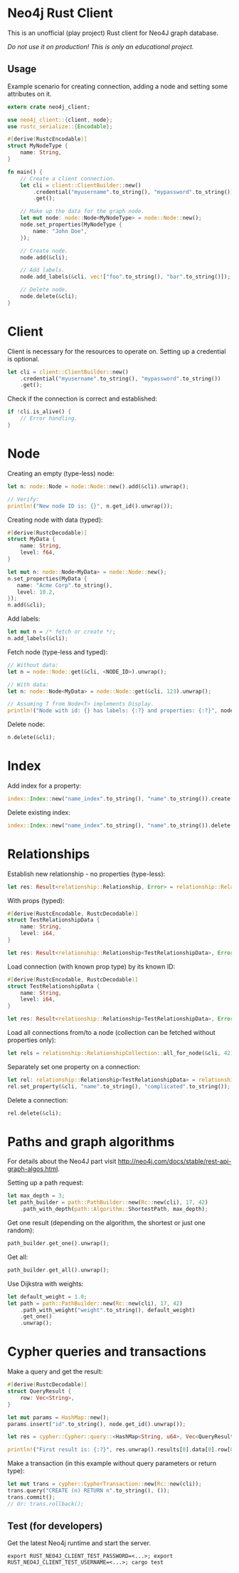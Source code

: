 Neo4j Rust Client
=================

This is an unofficial (play project) Rust client for Neo4J graph database.

*Do not use it on production! This is only an educational project.*


Usage
-----

Example scenario for creating connection, adding a node and setting some attributes on it.

```rust
extern crate neo4j_client;

use neo4j_client::{client, node};
use rustc_serialize::{Encodable};

#[derive(RustcEncodable)]
struct MyNodeType {
    name: String,
}

fn main() {
    // Create a client connection.
    let cli = client::ClientBuilder::new()
        .credential("myusername".to_string(), "mypassword".to_string())
        .get();

    // Make up the data for the graph node.
    let mut node: node::Node<MyNodeType> = node::Node::new();
    node.set_properties(MyNodeType {
        name: "John Doe",
    });

    // Create node.
    node.add(&cli);

    // Add labels.
    node.add_labels(&cli, vec!["foo".to_string(), "bar".to_string()]);

    // Delete node.
    node.delete(&cli);
}
```

# Client

Client is necessary for the resources to operate on. Setting up a credential is optional.

```rust
let cli = client::ClientBuilder::new()
    .credential("myusername".to_string(), "mypassword".to_string())
    .get();
```

Check if the connection is correct and established:

```rust
if !cli.is_alive() {
    // Error handling.
}
```

# Node

Creating an empty (type-less) node:

```rust
let n: node::Node = node::Node::new().add(&cli).unwrap();

// Verify:
println!("New node ID is: {}", n.get_id().unwrap());
```

Creating node with data (typed):

```rust
#[derive(RustcDecodable)]
struct MyData {
    name: String,
    level: f64,
}

let mut n: node::Node<MyData> = node::Node::new();
n.set_properties(MyData {
   name: "Acme Corp".to_string(),
   level: 10.2,
});
n.add(&cli);
```

Add labels:

```rust
let mut n = /* fetch or create */;
n.add_labels(&cli);
```

Fetch node (type-less and typed):

```rust
// Without data:
let n = node::Node::get(&cli, <NODE_ID>).unwrap();

// With data:
let n: node::Node<MyData> = node::Node::get(&cli, 123).unwrap();

// Assuming T from Node<T> implements Display.
println!("Node with id: {} has labels: {:?} and properties: {:?}", node.get_id().unwrap(), node.get_labels(), node.get_properties().unwrap());
```

Delete node:

```rust
n.delete(&cli);
```

# Index

Add index for a property:

```rust
index::Index::new("name_index".to_string(), "name".to_string()).create(&cli);
```

Delete existing index:

```rust
index::Index::new("name_index".to_string(), "name".to_string()).delete(&cli);
```

# Relationships

Establish new relationship - no properties (type-less):

```rust
let res: Result<relationship::Relationship, Error> = relationship::Relationship::connect(&cli, 17, 42, "FriendsWith".to_string(), None);
```

With props (typed):

```rust
#[derive(RustcEncodable, RustcDecodable)]
struct TestRelationshipData {
    name: String,
    level: i64,
}

let res: Result<relationship::Relationship<TestRelationshipData>, Error> = relationship::Relationship::connect(&cli, 17, 42, "FriendsWith".to_string(), Some(TestRelationshipData { name: "strong".to_string(), level: 60, }));
```

Load connection (with known prop type) by its known ID:

```rust
#[derive(RustcEncodable, RustcDecodable)]
struct TestRelationshipData {
    name: String,
    level: i64,
}

let res: Result<relationship::Relationship<TestRelationshipData>, Error> = relationship::Relationship::get(&cli, 123);
```

Load all connections from/to a node (collection can be fetched without properties only):

```rust
let rels = relationship::RelationshipCollection::all_for_node(&cli, 42).unwrap();
```

Separately set one property on a connection:

```rust
let rel: relationship::Relationship<TestRelationshipData> = relationship::Relationship::get(&cli, 123).unwrap();
rel.set_property(&cli, "name".to_string(), "complicated".to_string());
```

Delete a connection:

```rust
rel.delete(&cli);
```

# Paths and graph algorithms

For details about the Neo4J part visit http://neo4j.com/docs/stable/rest-api-graph-algos.html.

Setting up a path request:

```rust
let max_depth = 3;
let path_builder = path::PathBuilder::new(Rc::new(cli), 17, 42)
    .path_with_depth(path::Algorithm::ShortestPath, max_depth);
```

Get one result (depending on the algorithm, the shortest or just one random):

```rust
path_builder.get_one().unwrap();
```

Get all:

```rust
path_builder.get_all().unwrap();
```

Use Dijkstra with weights:

```rust
let default_weight = 1.0;
let path = path::PathBuilder::new(Rc::new(cli), 17, 42)
    .path_with_weight("weight".to_string(), default_weight)
    .get_one()
    .unwrap();
```

# Cypher queries and transactions

Make a query and get the result:

```rust
#[derive(RustcDecodable)]
struct QueryResult {
    row: Vec<String>,
}

let mut params = HashMap::new();
params.insert("id".to_string(), node.get_id().unwrap());

let res = cypher::Cypher::query::<HashMap<String, u64>, Vec<QueryResult>>(&cli, "START n=node({id}) RETURN n.name".to_string(), params);

println!("First result is: {:?}", res.unwrap().results[0].data[0].row[0])
```

Make a transaction (in this example without query parameters or return type):

```rust
let mut trans = cypher::CypherTransaction::new(Rc::new(cli));
trans.query("CREATE (n) RETURN n".to_string(), ());
trans.commit();
// Or: trans.rollback();
```

Test (for developers)
---------------------

Get the latest Neo4j runtime and start the server.

```shell
export RUST_NEO4J_CLIENT_TEST_PASSWORD=<...>; export RUST_NEO4J_CLIENT_TEST_USERNAME=<...>; cargo test
```

